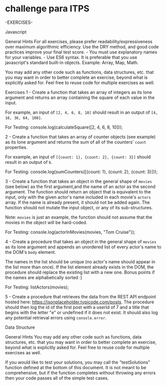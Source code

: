 # challenge para ITPS

-EXERCISES-

Javascript

General Hints
For all exercises, please prefer readability/expressiveness over maximum algorithmic efficiency.
Use the DRY method, and good code practices improve your final test score.
      - You must use explanatory names for your variables.
      - Use ES6 syntax.
It is preferable that you use javascript's standard built-in objects.
Example:
Array, Map, Math.
 
You may add any other code such as functions, data structures, etc. that you may want in order to better complete an exercise, beyond what is explicitly asked for. Feel free to reuse code for multiple exercises as well.


Exercises
1 - Create a function that takes an array of integers as its lone argument and returns an array containing the square of each value in the input.
 
For example, an input of `[2, 4, 6, 8, 10]` should result in an output of `[4, 16, 36, 64, 100]`.

For Testing:
console.log(calculateSquare([2, 4, 6, 8, 10]));


2 - Create a function that takes an array of counter objects (see example) as its lone argument and returns the sum of all of the counters' `count` properties.
 
For example, an input of `[{count: 1}, {count: 2}, {count: 3}]` should result in an output of `6`.

For Testing:
console.log(sumCounters([{count: 1}, {count: 2}, {count: 3}]));

3 - Create a function that takes an object in the general shape of `movies` (see below) as the first argument,and the name of an actor as the second argument. The function should return an object that is equivalent to
the input, only with the given actor's name included in each movie's `actors` array. If the name is already present, it should not be added again. The function should not mutate the input object, or any of its sub-structures.
 
Note: `movies` is just an example, the function should not assume that the movies in the object will be hard-coded.

For Testing:
console.log(actorInMovies(movies, "Tom Cruise"));


4 - Create a procedure that takes an object in the general shape of `movies` as its lone argument and appends an unordered list of every actor's name to the DOM's `body` element.
 
The names in the list should be unique (no actor's name should appear in the list more than once).
If the list element already exists in the DOM, the procedure should replace the existing list with a new one.
Bonus points if the names are alphabetically sorted :)

For Testing:
listActors(movies);

5 - Create a procedure that retrieves the data from the REST API endpoint hosted here: https://jsonplaceholder.typicode.com/posts.
The procedure should then log the id of the first post with a userId of 7 and a title that begins with the letter "e" or undefined if it does not exist. It should also log any potential retrieval errors using `console.error`.

Data Structure

General Hints
You may add any other code such as functions, data structures, etc. that you may want in order to better complete an exercise, beyond what is explicitly asked for. Feel free to reuse code for multiple exercises as well.

If you would like to test your solutions, you may call the "testSolutions" function defined at the bottom of this document. It is not meant to be comprehensive, but if the function completes without throwing any errors then your code passes all of the simple test cases.


